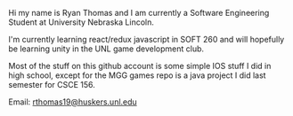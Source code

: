 Hi my name is Ryan Thomas and I am currently a Software Engineering Student at University Nebraska Lincoln. 

I'm currently learning react/redux javascript in SOFT 260 and will hopefully be learning unity in the UNL game development club.

Most of the stuff on this github account is some simple IOS stuff I did in high school, except for the MGG games repo is a java project I did last semester for CSCE 156.

Email: rthomas19@huskers.unl.edu
